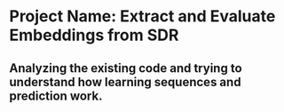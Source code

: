 # Project Name: Extract and Evaluate Embeddings from SDR

## Analyzing the existing code and trying to understand how learning sequences and prediction work.
